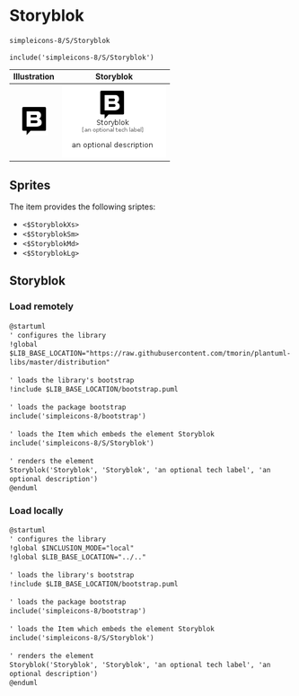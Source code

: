 # Storyblok


```text
simpleicons-8/S/Storyblok
```

```text
include('simpleicons-8/S/Storyblok')
```



| Illustration | Storyblok |
| :---: | :---: |
| ![illustration for Illustration](../../simpleicons-8/S/Storyblok.png) | ![illustration for Storyblok](../../simpleicons-8/S/Storyblok.Local.png) |



## Sprites
The item provides the following sriptes:

- `<$StoryblokXs>`
- `<$StoryblokSm>`
- `<$StoryblokMd>`
- `<$StoryblokLg>`





## Storyblok

### Load remotely
```plantuml
@startuml
' configures the library
!global $LIB_BASE_LOCATION="https://raw.githubusercontent.com/tmorin/plantuml-libs/master/distribution"

' loads the library's bootstrap
!include $LIB_BASE_LOCATION/bootstrap.puml

' loads the package bootstrap
include('simpleicons-8/bootstrap')

' loads the Item which embeds the element Storyblok
include('simpleicons-8/S/Storyblok')

' renders the element
Storyblok('Storyblok', 'Storyblok', 'an optional tech label', 'an optional description')
@enduml
```

### Load locally
```plantuml
@startuml
' configures the library
!global $INCLUSION_MODE="local"
!global $LIB_BASE_LOCATION="../.."

' loads the library's bootstrap
!include $LIB_BASE_LOCATION/bootstrap.puml

' loads the package bootstrap
include('simpleicons-8/bootstrap')

' loads the Item which embeds the element Storyblok
include('simpleicons-8/S/Storyblok')

' renders the element
Storyblok('Storyblok', 'Storyblok', 'an optional tech label', 'an optional description')
@enduml
```

